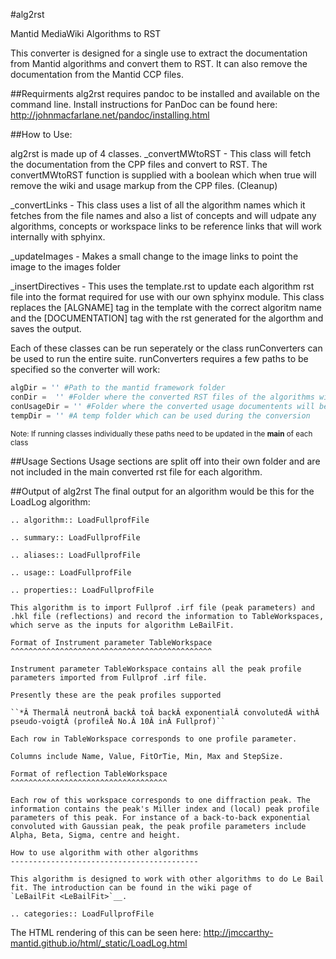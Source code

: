 #alg2rst


Mantid MediaWiki Algorithms to RST 

This converter is designed for a single use to extract the documentation from Mantid algorithms and convert them to RST. It can also remove the documentation from the Mantid CCP files. 

##Requirments
alg2rst requires pandoc to be installed and available on the command line. Install instructions for PanDoc can be found here: http://johnmacfarlane.net/pandoc/installing.html

##How to Use:

alg2rst is made up of 4 classes. 
  _convertMWtoRST  - This class will fetch the documentation from the CPP files and convert to RST. The convertMWtoRST function is supplied with a boolean which when true will remove the wiki and usage markup from the CPP files. (Cleanup) 
  
  _convertLinks - This class uses a list of all the algorithm names which it fetches from the file names and also a list of concepts and will udpate any algorithms, concepts or workspace links to be reference links that will work internally with sphyinx. 
  
  _updateImages - Makes a small change to the image links to point the image to the images folder
  
  _insertDirectives - This uses the template.rst to update each algorithm rst file into the format required for use with our own sphyinx module. This class  replaces the [ALGNAME] tag in the template with the correct algoritm name and the [DOCUMENTATION] tag with the rst generated for the algorthm and saves the output. 
  

Each of these classes can be run seperately or the class runConverters can be used to run the entire suite. runConverters requires a few paths to be specified so the converter will work: 
```python
algDir = '' #Path to the mantid framework folder
conDir =  '' #Folder where the converted RST files of the algorithms will be saved
conUsageDir = '' #Folder where the converted usage documentents will be saved
tempDir = '' #A temp folder which can be used during the conversion
```
<sub>Note: If running classes individually these paths need to be updated in the __main__ of each class<sub>

##Usage Sections
Usage sections are split off into their own folder and are not included in the main converted rst file for each algorithm. 

##Output of alg2rst
The final output for an algorithm would be this for the LoadLog algorithm:

```
.. algorithm:: LoadFullprofFile

.. summary:: LoadFullprofFile

.. aliases:: LoadFullprofFile

.. usage:: LoadFullprofFile

.. properties:: LoadFullprofFile

This algorithm is to import Fullprof .irf file (peak parameters) and
.hkl file (reflections) and record the information to TableWorkspaces,
which serve as the inputs for algorithm LeBailFit.

Format of Instrument parameter TableWorkspace
^^^^^^^^^^^^^^^^^^^^^^^^^^^^^^^^^^^^^^^^^^^^^

Instrument parameter TableWorkspace contains all the peak profile
parameters imported from Fullprof .irf file.

Presently these are the peak profiles supported

``*Â ThermalÂ neutronÂ backÂ toÂ backÂ exponentialÂ convolutedÂ withÂ pseudo-voigtÂ (profileÂ No.Â 10Â inÂ Fullprof)``

Each row in TableWorkspace corresponds to one profile parameter.

Columns include Name, Value, FitOrTie, Min, Max and StepSize.

Format of reflection TableWorkspace
^^^^^^^^^^^^^^^^^^^^^^^^^^^^^^^^^^^

Each row of this workspace corresponds to one diffraction peak. The
information contains the peak's Miller index and (local) peak profile
parameters of this peak. For instance of a back-to-back exponential
convoluted with Gaussian peak, the peak profile parameters include
Alpha, Beta, Sigma, centre and height.

How to use algorithm with other algorithms
------------------------------------------

This algorithm is designed to work with other algorithms to do Le Bail
fit. The introduction can be found in the wiki page of
`LeBailFit <LeBailFit>`__.

.. categories:: LoadFullprofFile
```

The HTML rendering of this can be seen here: 
http://jmccarthy-mantid.github.io/html/_static/LoadLog.html
